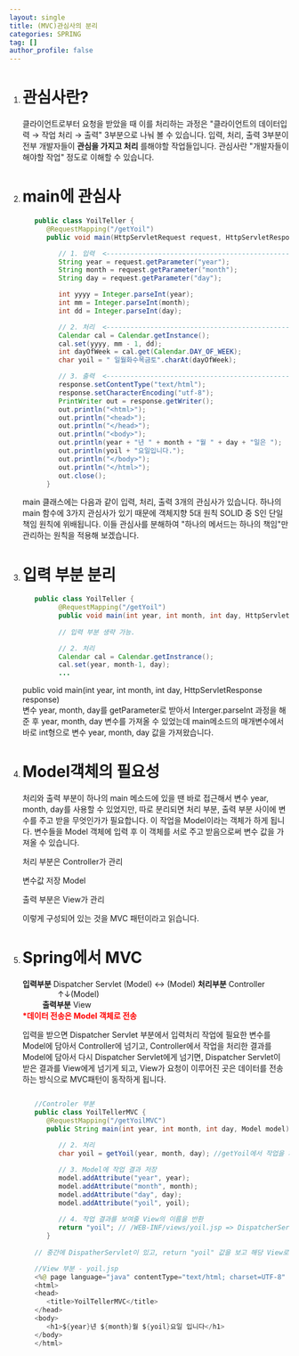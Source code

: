 ```yaml
---
layout: single
title: (MVC)관심사의 분리
categories: SPRING
tag: []
author_profile: false
---
```


1. # 관심사란?
   클라이언트로부터 요청을 받았을 때 이를 처리하는 과정은 "클라이언트의 데이터입력 → 작업 처리 → 출력" 3부분으로 나눠 볼 수 있습니다. 입력, 처리, 출력 3부분이 전부 개발자들이 __관심을 가지고 처리__ 를해야할 작업들입니다. 관심사란 "개발자들이 해야할 작업" 정도로 이해할 수 있습니다.   

1. # main에 관심사

   ```java   
      public class YoilTeller {
         @RequestMapping("/getYoil")
         public void main(HttpServletRequest request, HttpServletResponse response) throws IOException {

            // 1. 입력  <-------------------------------------------------------- 하나의 관심사
            String year = request.getParameter("year");
            String month = request.getParameter("month");
            String day = request.getParameter("day");

            int yyyy = Integer.parseInt(year);
            int mm = Integer.parseInt(month);
            int dd = Integer.parseInt(day);

            // 2. 처리  <-------------------------------------------------------- 하나의 관심사
            Calendar cal = Calendar.getInstance();
            cal.set(yyyy, mm - 1, dd);
            int dayOfWeek = cal.get(Calendar.DAY_OF_WEEK);
            char yoil = " 일월화수목금토".charAt(dayOfWeek);

            // 3. 출력  <-------------------------------------------------------- 하나의 관심사
            response.setContentType("text/html");  
            response.setCharacterEncoding("utf-8");  
            PrintWriter out = response.getWriter();  
            out.println("<html>");
            out.println("<head>");
            out.println("</head>");
            out.println("<body>");
            out.println(year + "년 " + month + "월 " + day + "일은 ");
            out.println(yoil + "요일입니다.");
            out.println("</body>");
            out.println("</html>");
            out.close();
         }
   ```   
   main 클래스에는 다음과 같이 입력, 처리, 출력 3개의 관심사가 있습니다. 하나의 main 함수에 3가지 관심사가 있기 때문에 객체지향 5대 원칙 SOLID 중 S인 단일 책임 원칙에 위배됩니다. 이들 관심사를 분해하여 "하나의 메서드는 하나의 책임"만 관리하는 원칙을 적용해 보겠습니다.   

1. # 입력 부분 분리
   ```java
      public class YoilTeller {
            @RequestMapping("/getYoil")
            public void main(int year, int month, int day, HttpServletResponse response) throws IOException {
               
            // 입력 부분 생략 가능.

            // 2. 처리
            Calendar cal = Calendar.getInstrance();
            cal.set(year, month-1, day);
            ...
   ```   
   public void main(int year, int month, int day, HttpServletResponse response)  
   변수 year, month, day를 getParameter로 받아서 Interger.parseInt 과정을 해준 후 year, month, day 변수를 가져올 수 있었는데 main메소드의 매개변수에서 바로 int형으로 변수 year, month, day 값을 가져왔습니다.   

1. # Model객체의 필요성
   처리와 출력 부분이 하나의 main 메소드에 있을 땐 바로 접근해서 변수 year, month, day를 사용할 수 있었지만, 따로 분리되면 처리 부분, 출력 부분 사이에 변수를 주고 받을 무엇인가가 필요합니다. 이 작업을 Model이라는 객체가 하게 됩니다. 변수들을 Model 객체에 입력 후 이 객체를 서로 주고 받음으로써 변수 값을 가져올 수 있습니다.   

   처리 부분은 Controller가 관리   

   변수값 저장 Model   

   출력 부분은 View가 관리   

   이렇게 구성되어 있는 것을 MVC 패턴이라고 읽습니다.   

1. # Spring에서 MVC

   __입력부분__ Dispatcher Servlet (Model) ↔ (Model) __처리부분__ Controller   
   &nbsp;&nbsp;&nbsp;&nbsp;&nbsp;&nbsp;&nbsp;&nbsp;&nbsp;&nbsp;&nbsp;&nbsp;&nbsp;&nbsp;&nbsp;&nbsp;↑↓(Model)   
   &nbsp;&nbsp;&nbsp;&nbsp;&nbsp;&nbsp;&nbsp;&nbsp; __출력부분__ View   
   <span style="color:red;font-weight:bold;font-size:14px">*데이터 전송은 Model 객체로 전송</span>

   입력을 받으면 Dispatcher Servlet 부분에서 입력처리 작업에 필요한 변수를 Model에 담아서 Controller에 넘기고, Controller에서 작업을 처리한 결과를 Model에 담아서 다시 Dispatcher Servlet에게 넘기면, Dispatcher Servlet이 받은 결과를 View에게 넘기게 되고, View가 요청이 이루어진 곳은 데이터를 전송하는 방식으로 MVC패턴이 동작하게 됩니다.   

   ```java

      //Controler 부분
      public class YoilTellerMVC {
         @RequestMapping("/getYoilMVC") 
         public String main(int year, int month, int day, Model model) {   //1.입력 부분과 Model 생성
            
            // 2. 처리
            char yoil = getYoil(year, month, day); //getYoil에서 작업을 처리 후 결과를 yoil에 받음

            // 3. Model에 작업 결과 저장
            model.addAttribute("year", year);
            model.addAttribute("month", month);
            model.addAttribute("day", day);
            model.addAttribute("yoil", yoil);
            
            // 4. 작업 결과를 보여줄 View의 이름을 반환
            return "yoil"; // /WEB-INF/views/yoil.jsp => DispatcherServelt으로 넘겨준다
         }
         
      // 중간에 DispatherServlet이 있고, return "yoil" 값을 보고 해당 View로 넘긴다

      //View 부분 - yoil.jsp
      <%@ page language="java" contentType="text/html; charset=UTF-8" pageEncoding="UTF-8"%>
      <html>
      <head>
         <title>YoilTellerMVC</title>
      </head>
      <body>
         <h1>${year}년 ${month}월 ${yoil}요일 입니다</h1>
      </body>
      </html>
   ```